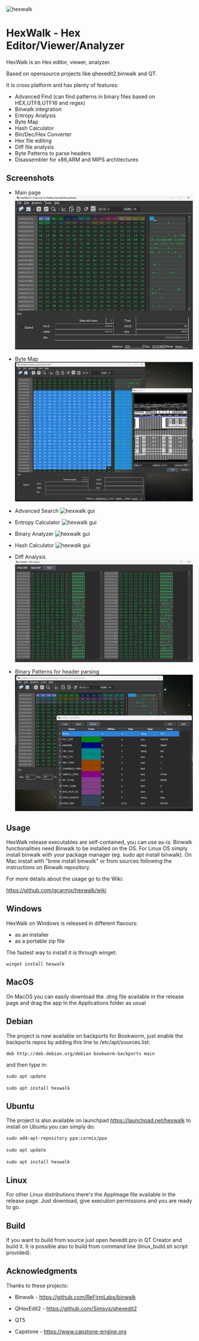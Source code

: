 ![hexwalk](hexwalk/images/hexwalk64.png)
# HexWalk - Hex Editor/Viewer/Analyzer
 
HexWalk is an Hex editor, viewer, analyzer.

Based on opensource projects like qhexedit2,binwalk and QT.

It is cross platform and has plenty of features:

* Advanced Find (can find patterns in binary files based on HEX,UTF8,UTF16 and regex)
* Binwalk integration
* Entropy Analysis
* Byte Map
* Hash Calculator
* Bin/Dec/Hex Converter
* Hex file editing
* Diff file analysis
* Byte Patterns to parse headers
* Disassembler for x86,ARM and MIPS architectures


## Screenshots

* Main page
![hexwalk gui](screenshots/hexwalk_gui1.png)

* Byte Map
![hexwalk gui](screenshots/hexwalk_gui17.png)

* Advanced Search
![hexwalk gui](screenshots/hexwalk_gui5.png)

* Entropy Calculator
![hexwalk gui](screenshots/hexwalk_gui2.png)

* Binary Analyzer
![hexwalk gui](screenshots/hexwalk_gui3.png)



* Hash Calculator
![hexwalk gui](screenshots/hexwalk_gui4.png)

* Diff Analysis
![hexwalk gui](screenshots/hexwalk_gui13.png)

* Binary Patterns for header parsing
![hexwalk gui](screenshots/hexwalk_gui15.png)

## Usage

HexWalk release executables are self-contained, you can use as-is.
Binwalk functionalities need Binwalk to be installed on the OS. For Linux OS simply install binwalk with your package manager (eg. sudo apt install binwalk). On Mac install with "brew install binwalk" or from sources following the instructions on Binwalk repository.

For more details about the usage go to the Wiki:

https://github.com/gcarmix/hexwalk/wiki

## Windows 
HexWalk on Windows is released in different flavours:
 - as an installer
 - as a portable zip file

The fastest way to install it is through winget:

```
winget install hexwalk
```
## MacOS
On MacOS you can easily download the .dmg file available in the release page and drag the app in the Applications folder as usual

## Debian
The project is now available on backports for Bookworm, just enable the backports repos by adding this line to /etc/apt/sources.list:
```
deb http://deb.debian.org/debian bookworm-backports main
```
and then type in:
```
sudo apt update

sudo apt install hexwalk
```

## Ubuntu
The project is also available on launchpad
https://launchpad.net/hexwalk
to install on Ubuntu you can simply do:
```
sudo add-apt-repository ppa:carmix/ppa

sudo apt update

sudo apt install hexwalk
```

## Linux
For other Linux distributions there's the AppImage file available in the release page. Just download, give execution permissions and you are ready to go.

## Build
If you want to build from source just open hexedit.pro in QT Creator and build it.
It is possible also to build from command line (linux_build.sh script provided).

## Acknowledgments

Thanks to these projects:

* Binwalk - https://github.com/ReFirmLabs/binwalk

* QHexEdit2 - https://github.com/Simsys/qhexedit2

* QT5

* Capstone - https://www.capstone-engine.org
